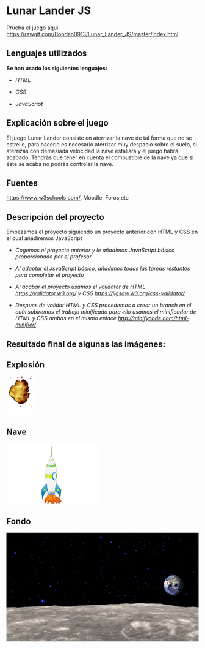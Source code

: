 # Lunar Lander JS

Prueba el juego aquí https://rawgit.com/Bohdan0913/Lunar_Lander_JS/master/index.html

## Lenguajes utilizados
**Se han usado los siguientes lenguajes:**

+ *HTML*

+ *CSS*

+ *JavaScript*

## Explicación sobre el juego

El juego Lunar Lander consiste en aterrizar la nave de tal forma que no se estrelle, para hacerlo es necesario aterrizar muy despacio sobre el suelo, si aterrizas con demasiada velocidad la nave estallará y el juego habrá acabado. Tendrás que tener en cuenta el combustible de la nave ya que si éste se acaba no podrás controlar la nave.

## Fuentes

https://www.w3schools.com/, Moodle, Foros,etc

## Descripción del proyecto

Empezamos el proyecto siguiendo un proyecto anterior con HTML y CSS en el cual añadiremos JavaScript

+ *Cogemos el proyecto anterior y le añadimos JavaScript básico proporcionado por el profesor*

+ *Al adaptar el JsvaScript básico, añadimos todas las tareas restantes para completar el proyecto*

+ *Al acabar el proyecto usamos el validator de HTML https://validator.w3.org/ y CSS https://jigsaw.w3.org/css-validator/*

+ *Después de validar HTML y CSS procedemos a crear un branch en el cuál subiremos el trabajo minificado para ello usamos el minificador de HTML y CSS ambos en el mismo enlace http://minifycode.com/html-minifier/*

## Resultado final de algunas las imágenes:

## Explosión
![Imagen vertical](https://github.com/Bohdan0913/Lunar_Lander_JS/blob/master/img/explosion.gif) 

## Nave
![Imagen vertical](https://github.com/Bohdan0913/Lunar_Lander_JS/blob/master/img/nave.png)

## Fondo
![Imagen vertical](https://github.com/Bohdan0913/Lunar_Lander_JS/blob/master/img/fondo_espacial.jpg)

